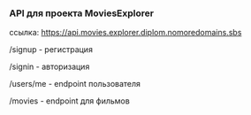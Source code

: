 ### API для проекта MoviesExplorer

ссылка: https://api.movies.explorer.diplom.nomoredomains.sbs

/signup - регистрация

/signin - авторизация

/users/me - endpoint пользователя

/movies - endpoint для фильмов
